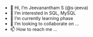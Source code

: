 - 👋 Hi, I’m Jeevanantham S (@s-jeeva)
- 👀 I’m interested in SQL, MySQL
- 🌱 I’m currently learning phase
- 💞️ I’m looking to collaborate on ...
- 📫 How to reach me ...

<!---
s-jeeva/s-jeeva is a ✨ special ✨ repository because its `README.md` (this file) appears on your GitHub profile.
You can click the Preview link to take a look at your changes.
--->
